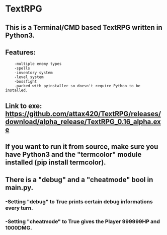 # TextRPG
## This is a Terminal/CMD based TextRPG written in Python3.

## Features:

		-multiple enemy types
		-spells
		-inventory system
		-level system
		-bossfight
		-packed with pyinstaller so doesn't require Python to be installed.

## Link to exe: https://github.com/attax420/TextRPG/releases/download/alpha_release/TextRPG_0.16_alpha.exe

## If you want to run it from source, make sure you have Python3 and the "termcolor" module installed (pip install termcolor).

## There is a "debug" and a "cheatmode" bool in main.py.
### -Setting "debug" to True prints certain debug informations every turn.
### -Setting "cheatmode" to True gives the Player 999999HP and 1000DMG.
